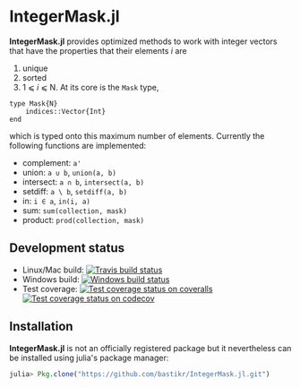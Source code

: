 # IntegerMask.jl

**IntegerMask.jl** provides optimized methods to work with integer vectors that have the properties that their elements *i* are
1. unique
2. sorted
3. 1 ⩽ *i* ⩽ N.
At its core is the `Mask` type,
```
type Mask{N}
    indices::Vector{Int}
end
```
which is typed onto this maximum number of elements. Currently the following functions are implemented:
* complement: `a'`
* union: `a ∪ b`, `union(a, b)`
* intersect: `a ∩ b`, `intersect(a, b)`
* setdiff: `a \ b`, `setdiff(a, b)`
* in: `i ∈ a`, `in(i, a)`
* sum: `sum(collection, mask)`
* product: `prod(collection, mask)`


## Development status

  * Linux/Mac build: [![Travis build status][travis-img]][travis-url]
  * Windows build: [![Windows build status][appveyor-img]][appveyor-url]
  * Test coverage:
        [![Test coverage status on coveralls][coveralls-img]][coveralls-url]
        [![Test coverage status on codecov][codecov-img]][codecov-url]


## Installation

**IntegerMask.jl** is not an officially registered package but it nevertheless can be installed using julia's package manager:

```julia
julia> Pkg.clone("https://github.com/bastikr/IntegerMask.jl.git")
```


[Julia]: http://julialang.org

[travis-url]: https://travis-ci.org/bastikr/IntegerMask.jl
[travis-img]: https://api.travis-ci.org/bastikr/IntegerMask.jl.png?branch=master

[appveyor-url]: https://ci.appveyor.com/project/bastikr/IntegerMask-jl/branch/master
[appveyor-img]: https://ci.appveyor.com/api/projects/status/aduv1nr2taveglws/branch/master?svg=true

[coveralls-url]: https://coveralls.io/github/bastikr/IntegerMask.jl?branch=master
[coveralls-img]: https://coveralls.io/repos/github/bastikr/IntegerMask.jl/badge.svg?branch=master

[codecov-url]: https://codecov.io/gh/bastikr/IntegerMask.jl
[codecov-img]: https://codecov.io/gh/bastikr/IntegerMask.jl/branch/master/graph/badge.svg
